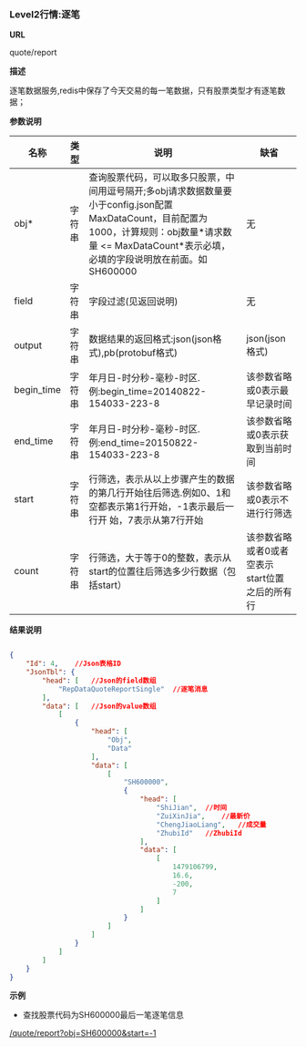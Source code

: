 
### Level2行情:逐笔

**URL**

quote/report

**描述**

逐笔数据服务,redis中保存了今天交易的每一笔数据，只有股票类型才有逐笔数据；

**参数说明**

|名称|类型|说明|缺省|
| -------- | -------- | -------- | -------- |
|obj\*|字符串|查询股票代码，可以取多只股票，中间用逗号隔开;多obj请求数据数量要小于config.json配置MaxDataCount，目前配置为1000，计算规则：obj数量*请求数量 <= MaxDataCount\*表示必填，必填的字段说明放在前面。如SH600000|无|
|field|字符串|字段过滤(见返回说明)|无|
|output|字符串|数据结果的返回格式:json(json格式),pb(protobuf格式)|json(json格式)|
|begin_time|字符串|年月日-时分秒-毫秒-时区.例:begin_time=20140822-154033-223-8|该参数省略或0表示最早记录时间
|end_time|字符串|年月日-时分秒-毫秒-时区.例:end_time=20150822-154033-223-8|该参数省略或0表示获取到当前时间
|start|字符串|行筛选，表示从以上步骤产生的数据的第几行开始往后筛选.例如0、1和空都表示第1行开始，-1表示最后一行开 始，7表示从第7行开始|该参数省略或0表示不进行行筛选
|count|字符串|行筛选，大于等于0的整数，表示从start的位置往后筛选多少行数据（包括start）|该参数省略或者0或者空表示start位置之后的所有行

**结果说明**

```json

{
    "Id": 4,	//Json表格ID
    "JsonTbl": {
        "head": [	//Json的field数组
            "RepDataQuoteReportSingle"	//逐笔消息
        ],
        "data": [	//Json的value数组
            [
                {
                    "head": [
                        "Obj",
                        "Data"
                    ],
                    "data": [
                        [
                            "SH600000",
                            {
                                "head": [
                                    "ShiJian",	//时间
                                    "ZuiXinJia",	//最新价 
                                    "ChengJiaoLiang",	//成交量
                                    "ZhubiId"	//ZhubiId
                                ],
                                "data": [
                                    [
                                        1479106799,
                                        16.6,
                                        -200,
                                        7
                                    ]
                                ]
                            }
                        ]
                    ]
                }
            ]
        ]
    }
}

```

**示例**

- 查找股票代码为SH600000最后一笔逐笔信息

[/quote/report?obj=SH600000&start=-1]($APIHOST$/quote/report?obj=SH600000&start=-1)
